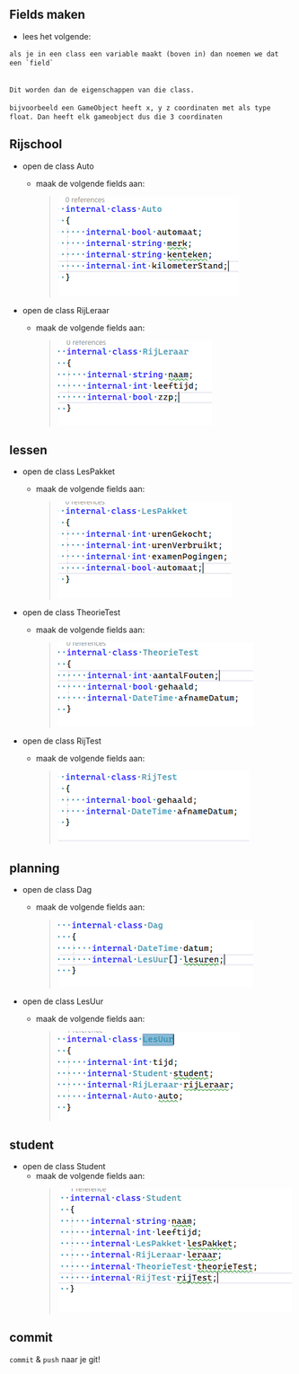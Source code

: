 ## Fields maken

- lees het volgende:
```
als je in een class een variable maakt (boven in) dan noemen we dat een `field`


Dit worden dan de eigenschappen van die class.

bijvoorbeeld een GameObject heeft x, y z coordinaten met als type float. Dan heeft elk gameobject dus die 3 coordinaten
```

## Rijschool

- open de class Auto
    - maak de volgende fields aan:
        >![](img/auto.PNG)

- open de class RijLeraar
    - maak de volgende fields aan:
        >![](img/rijleraar.PNG)

## lessen

- open de class LesPakket
    - maak de volgende fields aan:
        >![](img/lespakket.PNG)

- open de class TheorieTest
    - maak de volgende fields aan:
        >![](img/theorietest.PNG)

        
- open de class RijTest
    - maak de volgende fields aan:
        >![](img/rijtest.PNG)


## planning

- open de class Dag
    - maak de volgende fields aan:
        >![](img/dag.PNG)

- open de class LesUur
    - maak de volgende fields aan:
        >![](img/lesuur.PNG)
    

## student

- open de class Student
    - maak de volgende fields aan:
        >![](img/student.PNG)
    
        
## commit

`commit` & `push` naar je git! 